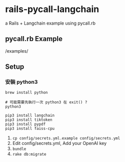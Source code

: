 # rails-pycall-langchain

a Rails + Langchain example using pycall.rb

## pycall.rb Example

/examples/


## Setup

### 安裝 python3

```
brew install python

# 可能需要先執行一次 python3 在 exit() ?
python3

pip3 install langchain
pip3 install tiktoken
pip3 install pypdf
pip3 install faiss-cpu
```

1. `cp config/secrets.yml.example config/secrets.yml`
2. Edit config/secrets.yml, Add your OpenAI key
3. `bundle`
4. `rake db:migrate`
